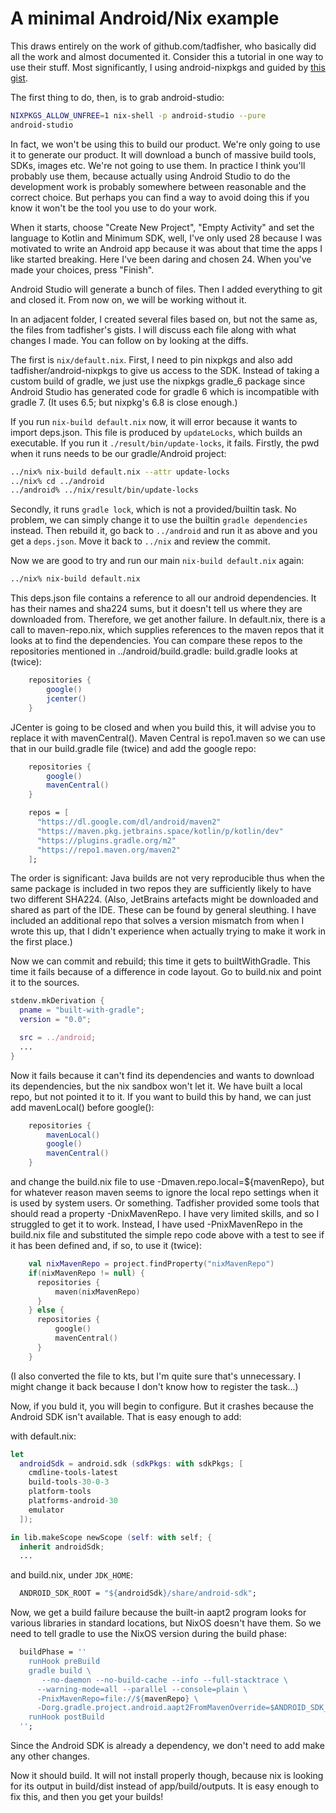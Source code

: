 A minimal Android/Nix example
=============================

This draws entirely on the work of github.com/tadfisher, who basically did
all the work and almost documented it. Consider this a tutorial in one way
to use their stuff. Most significantly, I using android-nixpkgs and guided
by [this gist](https://gist.github.com/tadfisher/17000caf8653019a9a98fd9b9b921d93).

The first thing to do, then, is to grab android-studio:

```bash
NIXPKGS_ALLOW_UNFREE=1 nix-shell -p android-studio --pure
android-studio
```

In fact, we won't be using this to build our product. We're only going to
use it to generate our product. It will download a bunch of massive build 
tools, SDKs, images etc. We're not going to use them. In practice I think
you'll probably use them, because actually using Android Studio to do the
development work is probably somewhere between reasonable and the correct
choice. But perhaps you can find a way to avoid doing this if you know it
won't be the tool you use to do your work.

When it starts, choose "Create New Project", "Empty Activity" and set the
language to Kotlin and Minimum SDK, well, I've only used 28 because I was
motivated to write an Android app because it was about that time the apps
I like started breaking. Here I've been daring and chosen 24. When you've
made your choices, press "Finish".

Android Studio will generate a bunch of files. Then I added everything to
git and closed it. From now on, we will be working without it.

In an adjacent folder, I created several files based on, but not the same
as, the files from tadfisher's gists. I will discuss each file along with
what changes I made. You can follow on by looking at the diffs. 

The first is `nix/default.nix`. First, I need to pin nixpkgs and also add
tadfisher/android-nixpkgs to give us access to the SDK. Instead of taking
a custom build of gradle, we just use the nixpkgs gradle\_6 package since
Android Studio has generated code for gradle 6 which is incompatible with
gradle 7. (It uses 6.5; but nixpkg's 6.8 is close enough.)

If you run `nix-build default.nix` now, it will error because it wants to
import deps.json. This file is produced by `updateLocks`, which builds an
executable. If you run it `./result/bin/update-locks`, it fails. Firstly,
the pwd when it runs needs to be our gradle/Android project: 

```bash
../nix% nix-build default.nix --attr update-locks
../nix% cd ../android
../android% ../nix/result/bin/update-locks
```

Secondly, it runs `gradle lock`, which is not a provided/builtin task. No
problem, we can simply change it to use the builtin `gradle dependencies` 
instead. Then rebuild it, go back to `../android` and run it as above and 
you get a `deps.json`. Move it back to `../nix` and review the commit.

Now we are good to try and run our main `nix-build default.nix` again:

```bash
../nix% nix-build default.nix 
```

This deps.json file contains a reference to all our android dependencies. 
It has their names and sha224 sums, but it doesn't tell us where they are
downloaded from. Therefore, we get another failure. In default.nix, there
is a call to maven-repo.nix, which supplies references to the maven repos 
that it looks at to find the dependencies. You can compare these repos to
the repositories mentioned in ../android/build.gradle: build.gradle looks
at (twice):

```gradle
    repositories {
        google()
        jcenter()
    }
```

JCenter is going to be closed and when you build this, it will advise you
to replace it with mavenCentral(). Maven Central is repo1.maven so we can
use that in our build.gradle file (twice) and add the google repo: 


```gradle
    repositories {
        google()
        mavenCentral()
    }
```

```nix
    repos = [
      "https://dl.google.com/dl/android/maven2"
      "https://maven.pkg.jetbrains.space/kotlin/p/kotlin/dev"
      "https://plugins.gradle.org/m2"
      "https://repo1.maven.org/maven2"
    ];
```

The order is significant: Java builds are not very reproducible thus when 
the same package is included in two repos they are sufficiently likely to 
have two different SHA224. (Also, JetBrains artefacts might be downloaded
and shared as part of the IDE. These can be found by general sleuthing. I
have included an additional repo that solves a version mismatch from when
I wrote this up, that I didn't experience when actually trying to make it
work in the first place.)

Now we can commit and rebuild; this time it gets to builtWithGradle. This
time it fails because of a difference in code layout. Go to build.nix and
point it to the sources.

```nix
stdenv.mkDerivation {
  pname = "built-with-gradle";
  version = "0.0";

  src = ../android;
  ...
}
```

Now it fails because it can't find its dependencies and wants to download
its dependencies, but the nix sandbox won't let it. We have built a local
repo, but not pointed it to it. If you want to build this by hand, we can
just add mavenLocal() before google():

```gradle
    repositories {
        mavenLocal()
        google()
        mavenCentral()
    }
```

and change the build.nix file to use -Dmaven.repo.local=${mavenRepo}, but
for whatever reason maven seems to ignore the local repo settings when it
is used by system users. Or something. Tadfisher provided some tools that
should read a property -DnixMavenRepo. I have very limited skills, and so
I struggled to get it to work. Instead, I have used -PnixMavenRepo in the
build.nix file and substituted  the simple repo code above with a test to
see if it has been defined and, if so, to use it (twice):

```kotlin
    val nixMavenRepo = project.findProperty("nixMavenRepo")
    if(nixMavenRepo != null) {
      repositories {
          maven(nixMavenRepo)
      }
    } else {
      repositories {
          google()
          mavenCentral()
      }
    }
```

(I also converted the file to kts, but I'm quite sure that's unnecessary.
I might change it back because I don't know how to register the task...)

Now, if you buld it, you will begin to configure. But it crashes because
the Android SDK isn't available. That is easy enough to add:

with default.nix:

```nix
let
  androidSdk = android.sdk (sdkPkgs: with sdkPkgs; [
    cmdline-tools-latest
    build-tools-30-0-3
    platform-tools
    platforms-android-30
    emulator
  ]);

in lib.makeScope newScope (self: with self; {
  inherit androidSdk;
  ...
```

and build.nix, under `JDK_HOME`:

```nix
  ANDROID_SDK_ROOT = "${androidSdk}/share/android-sdk";
```

Now, we get a build failure because the built-in aapt2 program looks for
various libraries in standard locations, but NixOS doesn't have them. So
we need to tell gradle to use the NixOS version during the build phase:

```nix
  buildPhase = ''
    runHook preBuild
    gradle build \
       --no-daemon --no-build-cache --info --full-stacktrace \
      --warning-mode=all --parallel --console=plain \
      -PnixMavenRepo=file://${mavenRepo} \
      -Dorg.gradle.project.android.aapt2FromMavenOverride=$ANDROID_SDK_ROOT/build-tools/30.0.3/aapt2
    runHook postBuild
  '';
```

Since the Android SDK is already a dependency, we don't need to add make
any other changes.

Now it should build. It will not install properly though, because nix is
looking for its output in build/dist instead of app/build/outputs. It is
easy enough to fix this, and then you get your builds!
